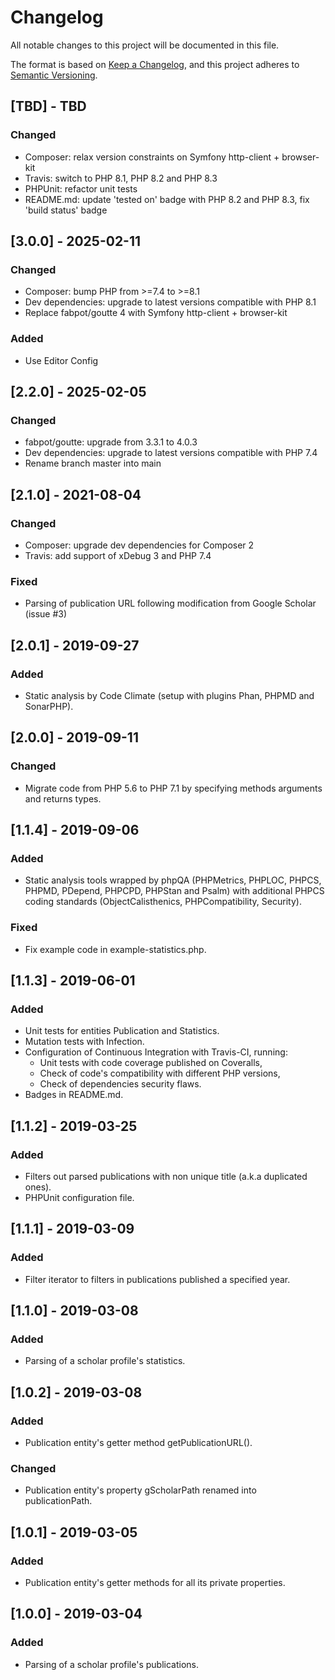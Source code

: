 # Changelog
All notable changes to this project will be documented in this file.

The format is based on [Keep a Changelog][1], and this project adheres to [Semantic Versioning][2].

## [TBD] - TBD
### Changed
- Composer: relax version constraints on Symfony http-client + browser-kit
- Travis: switch to PHP 8.1, PHP 8.2 and PHP 8.3
- PHPUnit: refactor unit tests
- README.md: update 'tested on' badge with PHP 8.2 and PHP 8.3, fix 'build status' badge

## [3.0.0] - 2025-02-11
### Changed
- Composer: bump PHP from >=7.4 to >=8.1
- Dev dependencies: upgrade to latest versions compatible with PHP 8.1
- Replace fabpot/goutte 4 with Symfony http-client + browser-kit
### Added
- Use Editor Config

## [2.2.0] - 2025-02-05
### Changed
- fabpot/goutte: upgrade from 3.3.1 to 4.0.3
- Dev dependencies: upgrade to latest versions compatible with PHP 7.4
- Rename branch master into main

## [2.1.0] - 2021-08-04
### Changed
- Composer: upgrade dev dependencies for Composer 2
- Travis: add support of xDebug 3 and PHP 7.4
### Fixed
- Parsing of publication URL following modification from Google Scholar (issue #3)

## [2.0.1] - 2019-09-27
### Added
- Static analysis by Code Climate (setup with plugins Phan, PHPMD and SonarPHP).

## [2.0.0] - 2019-09-11
### Changed
- Migrate code from PHP 5.6 to PHP 7.1 by specifying methods arguments and returns types.

## [1.1.4] - 2019-09-06
### Added
- Static analysis tools wrapped by phpQA (PHPMetrics, PHPLOC, PHPCS, PHPMD, PDepend, PHPCPD, PHPStan and Psalm) with
  additional PHPCS coding standards (ObjectCalisthenics, PHPCompatibility, Security).
### Fixed
- Fix example code in example-statistics.php.

## [1.1.3] - 2019-06-01
### Added
- Unit tests for entities Publication and Statistics.
- Mutation tests with Infection.
- Configuration of Continuous Integration with Travis-CI, running:
  - Unit tests with code coverage published on Coveralls, 
  - Check of code's compatibility with different PHP versions,
  - Check of dependencies security flaws.
- Badges in README.md.

## [1.1.2] - 2019-03-25
### Added
- Filters out parsed publications with non unique title (a.k.a duplicated ones).
- PHPUnit configuration file.

## [1.1.1] - 2019-03-09
### Added
- Filter iterator to filters in publications published a specified year.

## [1.1.0] - 2019-03-08
### Added
- Parsing of a scholar profile's statistics.

## [1.0.2] - 2019-03-08
### Added
- Publication entity's getter method getPublicationURL().
### Changed
- Publication entity's property gScholarPath renamed into publicationPath.

## [1.0.1] - 2019-03-05
### Added
- Publication entity's getter methods for all its private properties.

## [1.0.0] - 2019-03-04
### Added
- Parsing of a scholar profile's publications.

[1]: https://keepachangelog.com/en/1.0.0
[2]: https://semver.org/spec/v2.0.0.html
